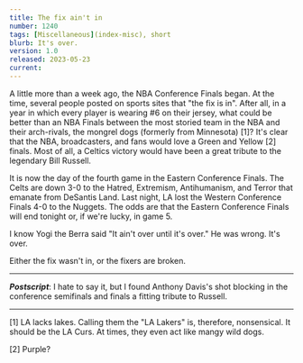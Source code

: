```yaml
---
title: The fix ain't in
number: 1240
tags: [Miscellaneous](index-misc), short
blurb: It's over.
version: 1.0
released: 2023-05-23
current: 
---
```

A little more than a week ago, the NBA Conference Finals began.  At the time, several people posted on sports sites that "the fix is in".  After all, in a year in which every player is wearing #6 on their jersey, what could be better than an NBA Finals between the most storied team in the NBA and their arch-rivals, the mongrel dogs (formerly from Minnesota) [1]?  It's clear that the NBA, broadcasters, and fans would love a Green and Yellow [2] finals.  Most of all, a Celtics victory would have been a great tribute to the legendary Bill Russell.

It is now the day of the fourth game in the Eastern Conference Finals.  The Celts are down 3-0 to the Hatred, Extremism, Antihumanism, and Terror that emanate from DeSantis Land.  Last night, LA lost the Western Conference Finals 4-0 to the Nuggets.  The odds are that the Eastern Conference Finals will end tonight or, if we're lucky, in game 5.

I know Yogi the Berra said "It ain't over until it's over."  He was wrong.  It's over.

Either the fix wasn't in, or the fixers are broken.

---

**_Postscript_**: I hate to say it, but I found Anthony Davis's shot blocking in the conference semifinals and finals a fitting tribute to Russell.

---

[1] LA lacks lakes.  Calling them the "LA Lakers" is, therefore, nonsensical.  It should be the LA Curs.  At times, they even act like mangy wild dogs.

[2] Purple?
